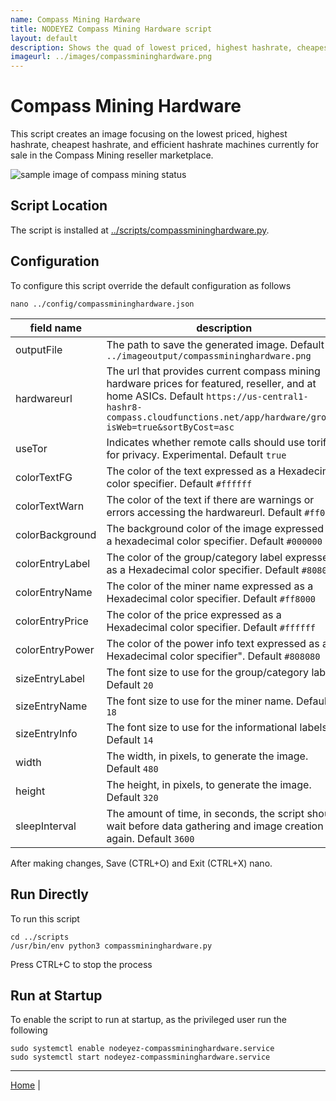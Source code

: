 ```yaml
---
name: Compass Mining Hardware
title: NODEYEZ Compass Mining Hardware script
layout: default
description: Shows the quad of lowest priced, highest hashrate, cheapest hashrate, and most efficient hashrate machines currently for sale in the Compass Mining reseller marketplace
imageurl: ../images/compassmininghardware.png
---
```


# Compass Mining Hardware

This script creates an image focusing on the lowest priced, highest hashrate,
cheapest hashrate, and efficient hashrate machines currently for sale in the
Compass Mining reseller marketplace.

![sample image of compass mining status](../images/compassmininghardware.png)

## Script Location

The script is installed at 
[../scripts/compassmininghardware.py](../scripts/compassmininghardware.py).

## Configuration

To configure this script override the default configuration as follows

```shell
nano ../config/compassmininghardware.json
```

| field name | description |
| --- | --- |
| outputFile | The path to save the generated image. Default `../imageoutput/compassmininghardware.png` |
| hardwareurl | The url that provides current compass mining hardware prices for featured, reseller, and at home ASICs. Default `https://us-central1-hashr8-compass.cloudfunctions.net/app/hardware/group?isWeb=true&sortByCost=asc` |
| useTor | Indicates whether remote calls should use torify for privacy. Experimental. Default `true` |
| colorTextFG | The color of the text expressed as a Hexadecimal color specifier. Default `#ffffff` |
| colorTextWarn | The color of the text if there are warnings or errors accessing the hardwareurl. Default `#ff0000` |
| colorBackground | The background color of the image expressed as a hexadecimal color specifier. Default `#000000` |
| colorEntryLabel | The color of the group/category label expressed as a Hexadecimal color specifier. Default `#8080ff` |
| colorEntryName | The color of the miner name expressed as a Hexadecimal color specifier. Default `#ff8000` |
| colorEntryPrice | The color of the price expressed as a Hexadecimal color specifier. Default `#ffffff` |
| colorEntryPower | The color of the power info text expressed as a Hexadecimal color specifier". Default `#808080` |
| sizeEntryLabel | The font size to use for the group/category label. Default `20` |
| sizeEntryName | The font size to use for the miner name. Default `18` |
| sizeEntryInfo | The font size to use for the informational labels. Default `14` |
| width | The width, in pixels, to generate the image. Default `480` |
| height | The height, in pixels, to generate the image. Default `320` |
| sleepInterval | The amount of time, in seconds, the script should wait before data gathering and image creation again. Default `3600` |

After making changes, Save (CTRL+O) and Exit (CTRL+X) nano.

## Run Directly

To run this script

```shell
cd ../scripts
/usr/bin/env python3 compassmininghardware.py
```

Press CTRL+C to stop the process


## Run at Startup

To enable the script to run at startup, as the privileged user run the following

```shell
sudo systemctl enable nodeyez-compassmininghardware.service
sudo systemctl start nodeyez-compassmininghardware.service
```


---

[Home](../) | 

